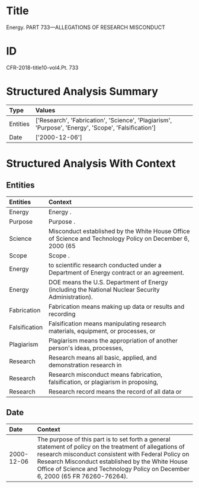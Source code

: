 # Title

 Energy. PART 733—ALLEGATIONS OF RESEARCH MISCONDUCT


# ID

 CFR-2018-title10-vol4.Pt. 733


# Structured Analysis Summary

| Type     | Values                                                                                              |
|:---------|:----------------------------------------------------------------------------------------------------|
| Entities | ['Research', 'Fabrication', 'Science', 'Plagiarism', 'Purpose', 'Energy', 'Scope', 'Falsification'] |
| Date     | ['2000-12-06']                                                                                      |


# Structured Analysis With Context

 


## Entities

| Entities      | Context                                                                                                   |
|:--------------|:----------------------------------------------------------------------------------------------------------|
| Energy        | Energy .                                                                                                  |
| Purpose       | Purpose .                                                                                                 |
| Science       | Misconduct established by the White House Office of Science and Technology Policy on December 6, 2000 (65 |
| Scope         | Scope .                                                                                                   |
| Energy        | to scientific research conducted under a Department of Energy  contract or an agreement.                  |
| Energy        | DOE means the U.S. Department of  Energy  (including the National Nuclear Security Administration).       |
| Fabrication   | Fabrication means making up data or results and recording                                                 |
| Falsification | Falsification means manipulating research materials, equipment, or processes, or                          |
| Plagiarism    | Plagiarism means the appropriation of another person's ideas, processes,                                  |
| Research      | Research means all basic, applied, and demonstration research in                                          |
| Research      | Research misconduct means fabrication, falsification, or plagiarism in proposing,                         |
| Research      | Research record means the record of all data or                                                           |


## Date

| Date       | Context                                                                                                                                                                                                                                                                                             |
|:-----------|:----------------------------------------------------------------------------------------------------------------------------------------------------------------------------------------------------------------------------------------------------------------------------------------------------|
| 2000-12-06 | The purpose of this part is to set forth a general statement of policy on the treatment of allegations of research misconduct consistent with Federal Policy on Research Misconduct established by the White House Office of Science and Technology Policy on December 6, 2000 (65 FR 76260-76264). |


